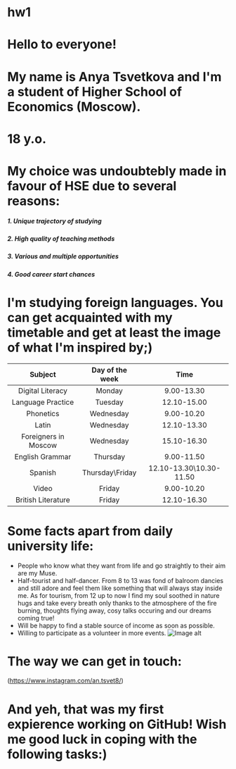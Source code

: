 # hw1
# Hello to everyone!
# My name is Anya Tsvetkova and I'm a student of Higher School of Economics (Moscow).
# 18 y.o.
# My choice was undoubtebly made in favour of HSE due to several reasons:
##### 1. Unique trajectory of studying 
##### 2. High quality of teaching methods
##### 3. Various and multiple opportunities
##### 4. Good career start chances
# I'm studying foreign languages. You can get acquainted with my timetable and get at least the image of what I'm inspired by;)
Subject|Day of the week|Time
:---:|:---:|:---:
Digital Literacy|Monday|9.00-13.30
Language Practice|Tuesday|12.10-15.00
Phonetics|Wednesday|9.00-10.20
Latin|Wednesday|12.10-13.30
Foreigners in Moscow|Wednesday|15.10-16.30
English Grammar|Thursday|9.00-11.50
Spanish|Thursday\Friday|12.10-13.30\10.30-11.50
Video|Friday|9.00-10.20
British Literature|Friday|12.10-16.30
# Some facts apart from daily university life:
+ People who know what they want from life and go straightly to their aim are my Muse.
+ Half-tourist and half-dancer. From 8 to 13 was fond of balroom dancies and still adore and feel them like something that will always stay inside me. As for tourism, from 12 up to now I find my soul soothed in nature hugs and take every breath only thanks to the atmosphere of the fire burning, thoughts flying away, cosy talks occuring and our dreams coming true!
+ Will be happy to find a stable source of income as soon as possible.
+ Willing to participate as a volunteer in more events.
![Image alt](https://pp.userapi.com/c639526/v639526120/5ee5f/RCx-MvI5d9s.jpg)
# The way we can get in touch:
(https://www.instagram.com/an.tsvet8/)
# And yeh, that was my first expierence working on GitHub! Wish me good luck in coping with the following tasks:)
